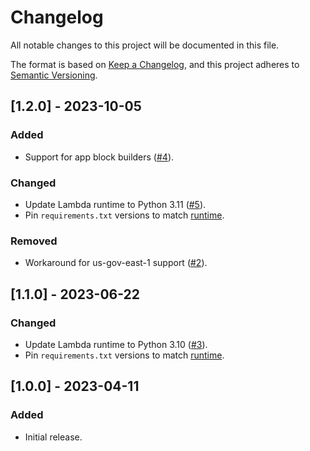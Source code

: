 # Changelog

All notable changes to this project will be documented in this file.

The format is based on [Keep a Changelog](https://keepachangelog.com/en/1.1.0/), and this project adheres to [Semantic Versioning](https://semver.org/spec/v2.0.0.html).

## [1.2.0] - 2023-10-05
### Added
- Support for app block builders ([#4](https://github.com/aws-samples/cost-optimizer-for-amazon-appstream2/issues/5)).
### Changed
- Update Lambda runtime to Python 3.11 ([#5](https://github.com/aws-samples/cost-optimizer-for-amazon-appstream2/issues/5)).
- Pin `requirements.txt` versions to match [runtime](https://docs.aws.amazon.com/lambda/latest/dg/lambda-runtimes.html).
### Removed
- Workaround for us-gov-east-1 support ([#2](https://github.com/aws-samples/cost-optimizer-for-amazon-appstream2/issues/2)).

## [1.1.0] - 2023-06-22
### Changed
- Update Lambda runtime to Python 3.10 ([#3](https://github.com/aws-samples/cost-optimizer-for-amazon-appstream2/issues/3)).
- Pin `requirements.txt` versions to match [runtime](https://docs.aws.amazon.com/lambda/latest/dg/lambda-runtimes.html).

## [1.0.0] - 2023-04-11
### Added
- Initial release.
